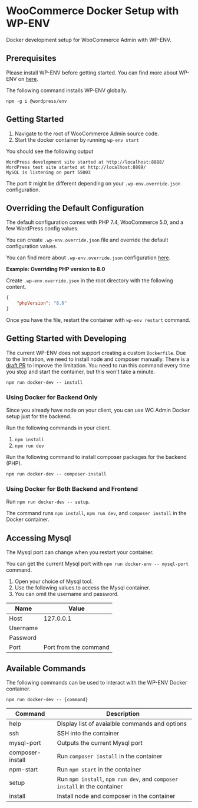 # WooCommerce Docker Setup with WP-ENV

Docker development setup for WooCommerce Admin with WP-ENV.

## Prerequisites

Please install WP-ENV before getting started. You can find more about WP-ENV on [here](https://github.com/WordPress/gutenberg/tree/master/packages/env).

The following command installs WP-ENV globally.

`npm -g i @wordpress/env`


## Getting Started

1. Navigate to the root of WooCommerce Admin source code.
2. Start the docker container by running `wp-env start`

You should see the following output

```
WordPress development site started at http://localhost:8888/
WordPress test site started at http://localhost:8889/
MySQL is listening on port 55003
```

The port # might be different depending on your `.wp-env.override.json` configuration.

## Overriding the Default Configuration

The default configuration comes with PHP 7.4, WooCommerce 5.0, and a few WordPress config values.

You can create `.wp-env.override.json` file and override the default configuration values.

You can find more about `.wp-env.override.json` configuration [here](https://github.com/WordPress/gutenberg/tree/master/packages/env#wp-envoverridejson).

**Example: Overriding PHP version to 8.0**

Create `.wp-env.override.json` in the root directory with the following content.


```json
{
	"phpVersion": "8.0"
}
```

Once you have the file, restart the container with `wp-env restart` command.

## Getting Started with Developing

The current WP-ENV does not support creating a custom `Dockerfile`. Due to the limitation, we need to install node and composer manually. There is a [draft PR](https://github.com/WordPress/gutenberg/pull/26047) to improve the limitation. You need to run this command every time you stop and start the container, but this won't take a minute.

`npm run docker-dev -- install`


### Using Docker for Backend Only

Since you already have node on your client, you can use WC Admin Docker setup just for the backend.

Run the following commands in your client.

1. `npm install`
2. `npm run dev`

Run the following command to install composer packages for the backend (PHP).

`npm run docker-dev -- composer-install`


### Using Docker for Both Backend and Frontend

Run `npm run docker-dev -- setup`.

The command runs `npm install`, `npm run dev`, and `composer install` in the Docker container.


## Accessing Mysql

The Mysql port can change when you restart your container.

You can get the current Mysql port with `npm run docker-env -- mysql-port` command.


1. Open your choice of Mysql tool.
2. Use the following values to access the Mysql container.
3. You can omit the username and password.


| Name | Value |
|--------|-----|
|  Host  | 127.0.0.1 |
| Username |  |
| Password |  |
| Port | Port from the command |

## Available Commands

The following commands can be used to interact with the WP-ENV Docker container.

`npm run docker-dev -- {command}`

| Command | Description |
|---------|------------|
| help | Display list of avaialble commands and options|
| ssh | SSH into the container|
| mysql-port | Outputs the current Mysql port|
| composer-install | Run `composer install` in the container|
| npm-start| Run `npm start` in the container|
|setup | Run `npm install`, `npm run dev`, and `composer install` in the container|
|install| Install node and composer in the container|